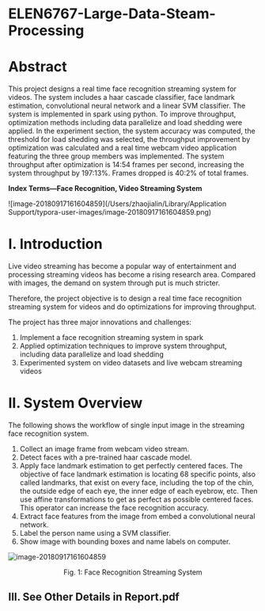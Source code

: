 # ELEN6767-Large-Data-Steam-Processing

# Abstract

This project designs a real time face recognition streaming system for videos. The system includes a haar cascade classifier, face landmark estimation, convolutional neural network and a linear SVM classifier. The system is implemented in spark using python. To improve throughput, optimization methods including data parallelize and load shedding were applied. In the experiment section, the system accuracy was computed, the threshold for load shedding was selected, the throughput improvement by optimization was calculated and a real time webcam video application featuring the three group members was implemented. The system throughput after optimization is 14:54 frames per second, increasing the system throughput by 197:13%. Frames dropped is 40:2% of total frames. 

**Index Terms—Face Recognition, Video Streaming System**



![image-20180917161604859](/Users/zhaojialin/Library/Application Support/typora-user-images/image-20180917161604859.png)





# I. Introduction

Live video streaming has become a popular way of entertainment and processing streaming videos has become a rising research area. Compared with images, the demand on system through put is much stricter.

Therefore, the project objective is to design a real time face recognition streaming system for videos and do optimizations for improving throughput.

The project has three major innovations and challenges:

1. Implement a face recognition streaming system in spark
2. Applied optimization techniques to improve system throughput, including data parallelize and load shedding
3. Experimented system on video datasets and live webcam streaming videos


# II. System Overview
The following shows the workflow of single input image in the streaming face recognition system.

1. Collect an image frame from webcam video stream.
2. Detect faces with a pre-trained haar cascade model.
3. Apply face landmark estimation to get perfectly centered faces. The objective of face landmark estimation is locating 68 specific points, also called landmarks, that exist on every face, including  the top of the chin, the outside edge of each eye, the inner edge of each eyebrow, etc. Then use affine transformations to get as perfect as possible centered faces. This operator can increase the face recognition accuracy.
4. Extract face features from the image from embed a convolutional neural network.
5. Label the person name using a SVM classifier.
6. Show image with bounding boxes and name labels on computer.


![image-20180917161604859](/Users/zhaojialin/Library/Application%20Support/typora-user-images/image-20180917161604859.png)

<center>  Fig. 1: Face Recognition Streaming System</center>

## III. See Other Details in Report.pdf



